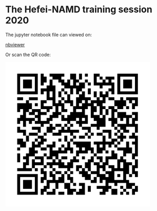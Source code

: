 # The Hefei-NAMD training session 2020

The jupyter notebook file can viewed on:

[nbviewer](https://nbviewer.jupyter.org/github/QijingZheng/Hefei-NAMD/blob/master/doc/training_2020/Hefei-NAMD_Training.ipynb)

Or scan the QR code:

<img src='imgs/Hefei-NAMD_Training_2020_QRcode.png' width=450px />

